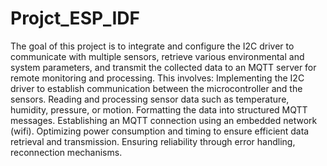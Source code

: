 # Projct_ESP_IDF
The goal of this project is to integrate and configure the I2C driver to communicate with multiple sensors, retrieve various environmental and system parameters, and transmit the collected data to an MQTT server for remote monitoring and processing.
This involves:
Implementing the I2C driver to establish communication between the microcontroller and the sensors.
Reading and processing sensor data such as temperature, humidity, pressure, or motion.
Formatting the data into structured MQTT messages.
Establishing an MQTT connection using an embedded network  (wifi).
Optimizing power consumption and timing to ensure efficient data retrieval and transmission.
Ensuring reliability through error handling, reconnection mechanisms.
